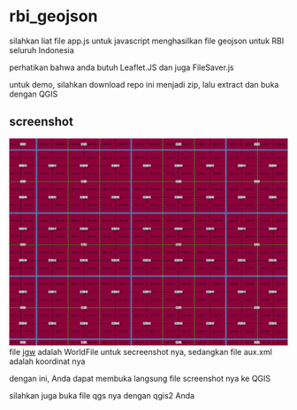 # rbi_geojson

silahkan liat file app.js untuk javascript menghasilkan file geojson
untuk RBI seluruh Indonesia

perhatikan bahwa anda butuh Leaflet.JS dan juga FileSaver.js

untuk demo, silahkan download repo ini menjadi zip, lalu extract dan buka dengan QGIS

## screenshot
![screenshot.jpg](screenshot.jpg)
file [jgw](screenshot.jgw) adalah WorldFile untuk secreenshot nya, sedangkan file aux.xml adalah koordinat nya

dengan ini, Anda dapat membuka langsung file screenshot nya ke QGIS

silahkan juga buka file qgs nya dengan qgis2 Anda
